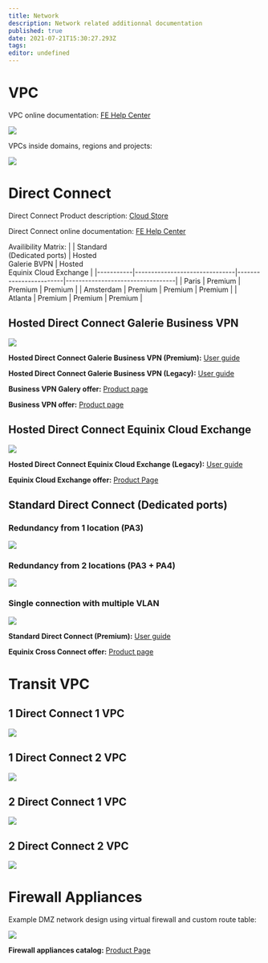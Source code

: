 ```yaml
---
title: Network
description: Network related additionnal documentation
published: true
date: 2021-07-21T15:30:27.293Z
tags: 
editor: undefined
---
```


# VPC

VPC online documentation: [FE Help Center](https://docs.prod-cloud-ocb.orange-business.com/vpc/index.html)  

![](https://github.com/FlexibleEngineCloud/wiki-doc/blob/master/uploads/FE%20VPC-VPC.png?raw=true)  

VPCs inside domains, regions and projects:  

![](https://github.com/FlexibleEngineCloud/wiki-doc/blob/master/uploads/FE%20VPC-Domain%20region%20AZ%20project%20VPC%202.png?raw=true)  

# Direct Connect

Direct Connect Product description: [Cloud Store](https://cloud.orange-business.com/en/offers/infrastructure-iaas/public-cloud/features/direct-connect/)

Direct Connect online documentation: [FE Help Center](https://docs.prod-cloud-ocb.orange-business.com/dc/index.html)  

Availibility Matrix:
|           | Standard<br>(Dedicated ports) | Hosted<br>Galerie BVPN | Hosted<br>Equinix Cloud Exchange |
|-----------|-------------------------------|------------------------|----------------------------------|
| Paris     | Premium                       | Premium                | Premium                           |
| Amsterdam | Premium                       | Premium                | Premium                          |
| Atlanta   | Premium                       | Premium                | Premium                          |

## Hosted Direct Connect Galerie Business VPN

![](https://github.com/FlexibleEngineCloud/wiki-doc/blob/master/uploads/FE%20Direct%20Connect-DC%20Galerie%20BVPN.png?raw=true)  

**Hosted Direct Connect Galerie Business VPN (Premium):** [User guide](https://cloud.orange-business.com/wp-content/uploads/2020/10/flexible-engine-direct-connect-user-guideEN.pdf)  

**Hosted Direct Connect Galerie Business VPN (Legacy):** [User guide](https://github.com/FlexibleEngineCloud/wiki-doc/blob/master/uploads/User%20Guide%20for%20Direct%20Connect%20BVPN%20Galerie%20(EN).pdf)  

**Business VPN Galery offer:** [Product page](https://www.orange-business.com/en/products/business-vpn-galerie)  

**Business VPN offer:** [Product page](https://www.orange-business.com/fr/produits/business-vpn)  

## Hosted Direct Connect Equinix Cloud Exchange

![](https://github.com/FlexibleEngineCloud/wiki-doc/blob/master/uploads/FE%20Direct%20Connect-DC%20ECX.png?raw=true)  

**Hosted Direct Connect Equinix Cloud Exchange (Legacy):** [User guide](https://github.com/FlexibleEngineCloud/wiki-doc/blob/master/uploads/User%20Guide%20for%20Direct%20Connect%20ECX%20(EN).pdf)  

**Equinix Cloud Exchange offer:** [Product Page](https://www.equinix.fr/interconnection-services/cloud-exchange-fabric/)  

## Standard Direct Connect (Dedicated ports)

### Redundancy from 1 location (PA3)

![](https://github.com/FlexibleEngineCloud/wiki-doc/blob/master/uploads/FE%20Direct%20Connect-DC%20Dedicated%20ports%20bis.png?raw=true)

### Redundancy from 2 locations (PA3 + PA4)

![](https://github.com/FlexibleEngineCloud/wiki-doc/blob/master/uploads/FE%20Direct%20Connect-DC%20Dedicated%20ports.png?raw=true)  

### Single connection with multiple VLAN

![](https://github.com/FlexibleEngineCloud/wiki-doc/blob/master/uploads/FE%20Direct%20Connect-DC%20Dedicated%20ports%20ter.png?raw=true)

**Standard Direct Connect (Premium):** [User guide](https://docs.prod-cloud-ocb.orange-business.com/dc/index.html)  

**Equinix Cross Connect offer:** [Product page](https://www.equinix.fr/interconnection-services/cross-connects/)  

# Transit VPC

## 1 Direct Connect 1 VPC

![](https://github.com/FlexibleEngineCloud/wiki-doc/blob/master/uploads/FE%20Direct%20Connect-Direct%20Connect%201%20VPC.png?raw=true)

## 1 Direct Connect 2 VPC

![](https://github.com/FlexibleEngineCloud/wiki-doc/blob/master/uploads/FE%20Direct%20Connect-Direct%20Connect%202%20VPC%20bis.png?raw=true)  

## 2 Direct Connect 1 VPC

![](https://github.com/FlexibleEngineCloud/wiki-doc/blob/master/uploads/FE%20Direct%20Connect-%202%20Direct%20Connect%201%20VPC.png?raw=true)  

## 2 Direct Connect 2 VPC

![](https://github.com/FlexibleEngineCloud/wiki-doc/blob/master/uploads/FE%20Direct%20Connect-2%20Direct%20Connect%202%20VPC.png?raw=true)

# Firewall Appliances

Example DMZ network design using virtual firewall and custom route table:  

![](https://github.com/FlexibleEngineCloud/wiki-doc/blob/master/uploads/CPE%20FE-BVPN%20%2B%20FW%20%2B%20DMZ%20%2B%20IPsec%20%2B%20VPN%20SSL.png?raw=true)

**Firewall appliances catalog:** [Product Page](https://cloud.orange-business.com/en/offers/infrastructure-iaas/public-cloud/appliance-catalog/)
